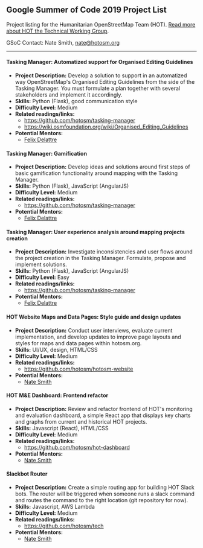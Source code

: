 ## Google Summer of Code 2019 Project List

Project listing for the Humanitarian OpenStreetMap Team (HOT). [Read more about HOT the Technical Working Group](project-ideas/google-soc/about.md). 

GSoC Contact: Nate Smith, nate@hotosm.org

****

#### Tasking Manager: Automatized support for Organised Editing Guidelines
- **Project Description:** Develop a solution to support in an automatized way OpenStreetMap's Organised Editing Guidelines from the side of the Tasking Manager. You must formulate a plan together with several stakeholders and implement it accordingly.
- **Skills:** Python (Flask), good communication style
- **Difficulty Level:** Medium
- **Related readings/links:** 
  - https://github.com/hotosm/tasking-manager
  - https://wiki.osmfoundation.org/wiki/Organised_Editing_Guidelines
- **Potential Mentors:** 
  - [Felix Delattre](https://github.com/xamanu)

#### Tasking Manager: Gamification
- **Project Description:** Develop ideas and solutions around first steps of basic gamification functionality around mapping with the Tasking Manager.
- **Skills:** Python (Flask), JavaScript (AngularJS)
- **Difficulty Level:** Medium
- **Related readings/links:** 
  - https://github.com/hotosm/tasking-manager
- **Potential Mentors:** 
  - [Felix Delattre](https://github.com/xamanu)

#### Tasking Manager: User experience analysis around mapping projects creation
- **Project Description:** Investigate inconsistencies and user flows around the project creation in the Tasking Manager. Formulate, propose and implement solutions.
- **Skills:** Python (Flask), JavaScript (AngularJS)
- **Difficulty Level:** Easy
- **Related readings/links:** 
  - https://github.com/hotosm/tasking-manager
- **Potential Mentors:** 
  - [Felix Delattre](https://github.com/xamanu)

#### HOT Website Maps and Data Pages: Style guide and design updates
- **Project Description:** Conduct user interviews, evaluate current implementation, and develop updates to improve page layouts and styles for maps and data pages within hotosm.org.
- **Skills:** UI/UX, design, HTML/CSS
- **Difficulty Level:** Medium
- **Related readings/links:** 
  - https://github.com/hotosm/hotosm-website
- **Potential Mentors:** 
  - [Nate Smith](https://github.com/smit1678)

#### HOT M&E Dashboard: Frontend refactor 
- **Project Description:** Review and refactor frontend of HOT's monitoring and evaluation dashboard, a simple React app that displays key charts and graphs from current and historical HOT projects. 
- **Skills:** Javascript (React), HTML/CSS
- **Difficulty Level:** Medium
- **Related readings/links:** 
  - https://github.com/hotosm/hot-dashboard
- **Potential Mentors:** 
  - [Nate Smith](https://github.com/smit1678)

#### Slackbot Router 
- **Project Description:** Create a simple routing app for building HOT Slack bots. The router will be triggered when someone runs a slack command and routes the command to the right location (git repository for now).
- **Skills:** Javascript, AWS Lambda
- **Difficulty Level:** Medium
- **Related readings/links:** 
  - https://github.com/hotosm/tech
- **Potential Mentors:** 
  - [Nate Smith](https://github.com/smit1678)
